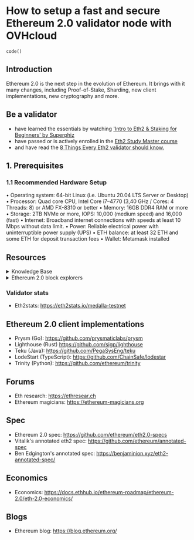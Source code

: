 # How to setup a fast and secure Ethereum 2.0 validator node with OVHcloud

`code()`
## Introduction

Ethereum 2.0 is the next step in the evolution of Ethereum. It brings with it many changes, including Proof-of-Stake, Sharding, new client implementations, new cryptography and more.

## Be a validator
* have learned the essentials by watching ['Intro to Eth2 & Staking for Beginners' by Superphiz](https://www.youtube.com/watch?v=tpkpW031RCI)
* have passed or is actively enrolled in the [Eth2 Study Master course](https://ethereumstudymaster.com)
* and have read the [8 Things Every Eth2 validator should know.](https://medium.com/chainsafe-systems/8-things-every-eth2-validator-should-know-before-staking-94df41701487)

## 1.	Prerequisites

### 1.1 Recommended Hardware Setup
•  Operating system: 64-bit Linux (i.e. Ubuntu 20.04 LTS Server or Desktop)
•  Processor: Quad core CPU, Intel Core i7–4770 (3,40 GHz / Cores: 4 Threads: 8) or AMD FX-8310 or better
•  Memory: 16GB DDR4 RAM or more
•  Storage: 2TB NVMe or more, IOPS: 10,000 (medium speed) and 16,000 (fast)
•  Internet: Broadband internet connections with speeds at least 10 Mbps without data limit.
•  Power: Reliable electrical power with uninterruptible power supply (UPS)
•  ETH balance: at least 32 ETH and some ETH for deposit transaction fees
•  Wallet: Metamask installed



## Resources

<details>
  <summary>Knowledge Base</summary>
  Links to aggregators of knowledge with additional information on topics above and more

* ConsenSys: https://consensys.net/knowledge-base/ethereum-2
* BeaconChain: https://kb.beaconcha.in
* Ethhub: https://docs.ethhub.io/ethereum-roadmap/ethereum-2.0/eth-2.0-phases/
* Calculator + resources: https://docs.google.com/spreadsheets/d/15tmPOvOgi3wKxJw7KQJKoUe-uonbYR6HF7u83LR5Mj4/edit#gid=1548910165

</details>

<details>
  <summary>Ethereum 2.0 block explorers</summary> 
* Etherscan: https://beaconscan.com
* Beacon Chain: https://beaconcha.in
</details>

### Validator stats

- Eth2stats: https://eth2stats.io/medalla-testnet

## Ethereum 2.0 client implementations

- Prysm (Go): https://github.com/prysmaticlabs/prysm
- Lighthouse (Rust) https://github.com/sigp/lighthouse
- Teku (Java): https://github.com/PegaSysEng/teku
- LodeStart (TypeScript): https://github.com/ChainSafe/lodestar
- Trinity (Python): https://github.com/ethereum/trinity

## Forums

- Eth research: https://ethresear.ch
- Ethereum magicians: https://ethereum-magicians.org

## Spec

- Ethereum 2.0 spec: https://github.com/ethereum/eth2.0-specs
- Vitalik's annotated eth2 spec: https://github.com/ethereum/annotated-spec
- Ben Edgington's annotated spec: https://benjaminion.xyz/eth2-annotated-spec/

## Economics

- Economics: https://docs.ethhub.io/ethereum-roadmap/ethereum-2.0/eth-2.0-economics/

## Blogs

- Ethereum blog: https://blog.ethereum.org/
